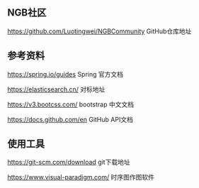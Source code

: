 ## NGB社区

https://github.com/Luotingwei/NGBCommunity GitHub仓库地址

## 参考资料

https://spring.io/guides Spring 官方文档

https://elasticsearch.cn/ 对标地址

https://v3.bootcss.com/ bootstrap 中文文档

https://docs.github.com/en GitHub API文档
  
## 使用工具

https://git-scm.com/download git下载地址

https://www.visual-paradigm.com/ 时序图作图软件